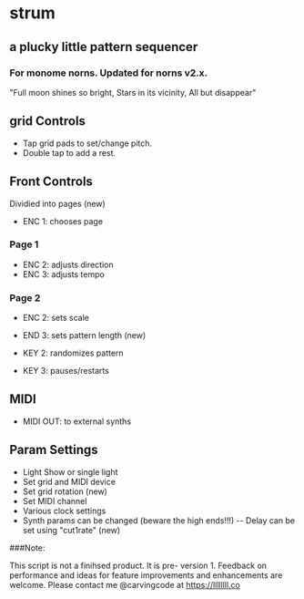 # strum
## a plucky little pattern sequencer

### For monome norns. Updated for norns v2.x.

"Full moon shines so bright, Stars in its vicinity, All but disappear"

## grid Controls

- Tap grid pads to set/change pitch.
- Double tap to add a rest.

## Front Controls

Dividied into pages (new)

- ENC 1: chooses page

### Page 1

- ENC 2: adjusts direction
- ENC 3: adjusts tempo

### Page 2
- ENC 2: sets scale
- END 3: sets pattern length (new)

- KEY 2: randomizes pattern
- KEY 3: pauses/restarts

## MIDI

- MIDI OUT: to external synths

## Param Settings

- Light Show or single light
- Set grid and MIDI device
- Set grid rotation (new)
- Set MIDI channel
- Various clock settings
- Synth params can be changed (beware the high ends!!!)
-- Delay can be set using "cut1rate" (new)

###Note:

This script is not a finihsed product.  It is pre- version 1.  Feedback on performance and ideas for feature improvements and enhancements are welcome.  Please contact me @carvingcode at https://llllllll.co
